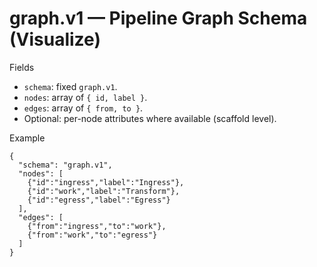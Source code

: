 # graph.v1 — Pipeline Graph Schema (Visualize)

Fields

- `schema`: fixed `graph.v1`.
- `nodes`: array of `{ id, label }`.
- `edges`: array of `{ from, to }`.
- Optional: per-node attributes where available (scaffold level).

Example

```
{
  "schema": "graph.v1",
  "nodes": [
    {"id":"ingress","label":"Ingress"},
    {"id":"work","label":"Transform"},
    {"id":"egress","label":"Egress"}
  ],
  "edges": [
    {"from":"ingress","to":"work"},
    {"from":"work","to":"egress"}
  ]
}
```
